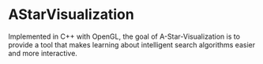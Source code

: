 # AStarVisualization
Implemented in C++ with OpenGL, the goal of A-Star-Visualization is to provide a tool that makes learning about intelligent search algorithms easier and more interactive.

